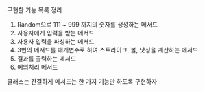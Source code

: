 구현할 기능 목록 정리

1. Random으로 111 ~ 999 까지의 숫자를 생성하는 메서드
2. 사용자에게 입력을 받는 메서드
3. 사용자 입력을 파싱하는 메서드
4. 3번의 메서드를 매개변수로 하여 스트라이크, 볼, 낫싱을 계산하는 메서드
5. 결과를 출력하는 메서드
6. 예외처리 메서드

클래스는 간결하게 메서드는 한 가지 기능만 하도록 구현하자